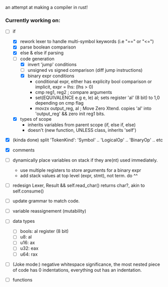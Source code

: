 an attempt at making a compiler in rust!

### Currently working on: 
  - [ ] if
    - [x] rework lexer to handle multi-symbol keywords (i.e "==" or "<=")
    - [x] parse boolean comparison 
    - [x]  else & else if parsing
    - [ ] code generation
      - [x] invert 'jump' conditions
      - [ ] unsigned vs signed comparison (diff jump instructions)
      - [x] binary expr conditions
        - conditional expr, either has explicity bool comparison or implicit, expr = lhs: (lhs > 0)
        - cmp reg1, reg2 ; compare arguments
        - set(EQUIVALENCE e.g e, le) al; sets register 'al' (8 bit) to 1,0 depending on cmp flag
        - movzx output_reg, al ; Move Zero Xtend. copies 'al' into 'output_reg' && zero init reg1 bits.  
    - [x] types of scope
      - inherits variables from parent scope (if, else if, else) 
      - doesn't (new function, UNLESS class, inherits 'self')
  - [x] (kinda done) split 'TokenKind': 'Symbol' .. 'LogicalOp' .. 'BinaryOp' .. etc
  - [x] comments
  - [ ] dynamically place variables on stack if they are(nt) used immediately. 
    - use multiple registers to store arguments for a binary expr
    - add stack values at top level (expr, stmt), not term. do ^^
  - [ ] redesign Lexer, Result<T> && self.read_char() returns char?, akin to self.consume()
  - [ ] update grammar to match code. 
  - [ ] variable reassignement (mutability)
  - [ ] data types
    - [ ] bools: al register (8 bit)
    - [ ] u8: al
    - [ ] u16: ax 
    - [ ] u32: eax 
    - [ ] u64: rax
  - [ ] (Joke mode:) negative whitespace significance, the most nested piece of code has 0 indentations,    everything out has an indentation.
  - [ ] functions


